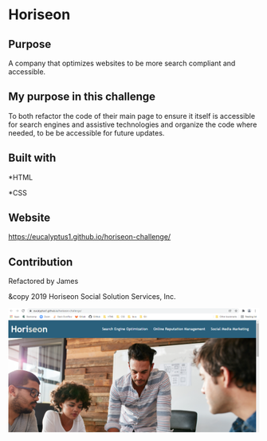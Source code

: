 # Horiseon

## Purpose
A company that optimizes websites to be more search compliant and accessible.

## My purpose in this challenge
To both refactor the code of their main page to ensure it itself is accessible for search engines and assistive technologies and organize the code where needed, to be be accessible for future updates.

## Built with
*HTML

*CSS

## Website
https://eucalyptus1.github.io/horiseon-challenge/

## Contribution
Refactored by James

&copy 2019 Horiseon Social Solution Services, Inc.

![screenshot](./assets/screenshot.png)
